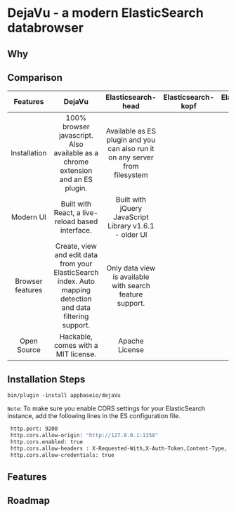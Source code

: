 DejaVu - a modern ElasticSearch databrowser
====

## Why

## Comparison

|     Features     |                                                    DejaVu                                                    | Elasticsearch-head | Elasticsearch-kopf | Elasticsearch-browser |                                 Kibana                                |
|:----------------:|:------------------------------------------------------------------------------------------------------------:|:------------------:|:------------------:|:---------------------:|:---------------------------------------------------------------------:|
| Installation     | 100% browser javascript. Also available as a chrome extension and an ES plugin.      | Available as ES plugin and you can also run it on any server from filesystem |                    |                       | A server client setup. Uses an ElasticSearch index to store metadata. |
| Modern UI        | Built with React, a live-reload based interface.                                                  | Built with jQuery JavaScript Library v1.6.1 - older UI                   |                    |                       |                                                                       |
| Browser features | Create, view and edit data from your ElasticSearch index. Auto mapping detection and data filtering support. |             Only data view is available with search feature support. |                    |                       |                                                                       |
| Open Source      | Hackable, comes with a MIT license.                                                                          |  Apache License               |                    |                       |                                                                       |

## Installation Steps

``bin/plugin -install appbaseio/dejaVu``

``Note``: To make sure you enable CORS settings for your ElasticSearch instance, add the following lines in the ES configuration file.

```sh
 http.port: 9200
 http.cors.allow-origin: "http://127.0.0.1:1358"
 http.cors.enabled: true
 http.cors.allow-headers : X-Requested-With,X-Auth-Token,Content-Type, Content-Length, Authorization
 http.cors.allow-credentials: true
```

## Features

## Roadmap
